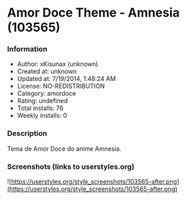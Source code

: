 # Amor Doce Theme - Amnesia (103565)

### Information
- Author: xKisunax (unknown)
- Created at: unknown
- Updated at: 7/19/2014, 1:48:24 AM
- License: NO-REDISTRIBUTION
- Category: amordoce
- Rating: undefined
- Total installs: 76
- Weekly installs: 0


### Description
Tema de Amor Doce do anime Amnesia.


### Screenshots (links to userstyles.org)
![https://userstyles.org/style_screenshots/103565-after.png](https://userstyles.org/style_screenshots/103565-after.png)


